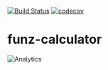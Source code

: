 [![Build Status](https://travis-ci.org/Funz/funz-calculator.png)](https://travis-ci.org/Funz/funz-calculator)
[![codecov](https://codecov.io/gh/Funz/funz-calculator/branch/master/graph/badge.svg)](https://codecov.io/gh/Funz/funz-calculator)

# funz-calculator


![Analytics](https://ga-beacon.appspot.com/UA-109580-20/funz-calculator)
